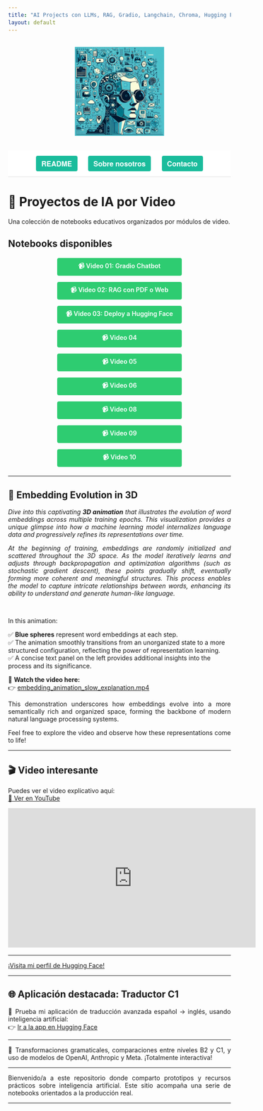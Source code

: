 ```yaml
---
title: "AI Projects con LLMs, RAG, Gradio, Langchain, Chroma, Hugging Face"
layout: default
---
```


<div style="text-align: center; margin: 30px 0;">
  <img src="assets/img/im1.jpeg" style="max-width: 40%;" />
</div>

<div style="background-color: #ffffff; padding: 12px 0; text-align: center; font-family: 'Helvetica Neue', Helvetica, Arial, sans-serif; font-size: 16px; border-bottom: 1px solid #e0e0e0;">
  <a href="/AI/README.html" style="display: inline-block; margin: 0 10px; background-color: #1abc9c; color: white; padding: 6px 12px; border-radius: 4px; text-decoration: none; font-weight: bold; transition: background-color 0.3s; cursor: pointer;" onmousedown="this.style.backgroundColor='#16a085';" onmouseup="this.style.backgroundColor='#1abc9c';">README</a>
  <a href="/AI/about.html" style="display: inline-block; margin: 0 10px; background-color: #1abc9c; color: white; padding: 6px 12px; border-radius: 4px; text-decoration: none; font-weight: bold; transition: background-color 0.3s; cursor: pointer;" onmousedown="this.style.backgroundColor='#16a085';" onmouseup="this.style.backgroundColor='#1abc9c';">Sobre nosotros</a>
  <a href="mailto:fmmarco29@hotmail.com" style="display: inline-block; margin: 0 10px; background-color: #1abc9c; color: white; padding: 6px 12px; border-radius: 4px; text-decoration: none; font-weight: bold; transition: background-color 0.3s; cursor: pointer;" onmousedown="this.style.backgroundColor='#16a085';" onmouseup="this.style.backgroundColor='#1abc9c';">Contacto</a>
</div>

# 🎥 Proyectos de IA por Video

<p style="text-align: justify;">
  Una colección de notebooks educativos organizados por módulos de video.
</p>

## Notebooks disponibles

<div style="margin: 20px 0;">
  <a href="https://nbviewer.org/github/fmmarco29/AI/blob/main/Video_01/video01_Gradio_chatbot.ipynb" style="display: block; margin: 6px auto; background-color: #2ecc71; color: white; padding: 8px 16px; border-radius: 4px; text-decoration: none; font-weight: 600; width: 250px; text-align: center; transition: background-color 0.3s; cursor: pointer;" onmousedown="this.style.backgroundColor='#27ae60';" onmouseup="this.style.backgroundColor='#2ecc71';">📹 Video 01: Gradio Chatbot</a>

  <a href="https://nbviewer.org/github/fmmarco29/AI/blob/main/Video_02/RAG_con_PDF_o_Web.ipynb" style="display: block; margin: 6px auto; background-color: #2ecc71; color: white; padding: 8px 16px; border-radius: 4px; text-decoration: none; font-weight: 600; width: 250px; text-align: center; transition: background-color 0.3s; cursor: pointer;" onmousedown="this.style.backgroundColor='#27ae60';" onmouseup="this.style.backgroundColor='#2ecc71';">📹 Video 02: RAG con PDF o Web</a>

  <a href="https://nbviewer.org/github/fmmarco29/AI/blob/main/Video_03/Deploy_Hugging.ipynb" style="display: block; margin: 6px auto; background-color: #2ecc71; color: white; padding: 8px 16px; border-radius: 4px; text-decoration: none; font-weight: 600; width: 250px; text-align: center; transition: background-color 0.3s; cursor: pointer;" onmousedown="this.style.backgroundColor='#27ae60';" onmouseup="this.style.backgroundColor='#2ecc71';">📹 Video 03: Deploy a Hugging Face</a>

  <a href="https://nbviewer.org/github/fmmarco29/AI/blob/main/Video_04/notebook4.ipynb" style="display: block; margin: 6px auto; background-color: #2ecc71; color: white; padding: 8px 16px; border-radius: 4px; text-decoration: none; font-weight: 600; width: 250px; text-align: center; transition: background-color 0.3s; cursor: pointer;" onmousedown="this.style.backgroundColor='#27ae60';" onmouseup="this.style.backgroundColor='#2ecc71';">📹 Video 04</a>

  <a href="https://nbviewer.org/github/fmmarco29/AI/blob/main/Video_05/notebook5.ipynb" style="display: block; margin: 6px auto; background-color: #2ecc71; color: white; padding: 8px 16px; border-radius: 4px; text-decoration: none; font-weight: 600; width: 250px; text-align: center; transition: background-color 0.3s; cursor: pointer;" onmousedown="this.style.backgroundColor='#27ae60';" onmouseup="this.style.backgroundColor='#2ecc71';">📹 Video 05</a>

  <a href="https://nbviewer.org/github/fmmarco29/AI/blob/main/Video_06/notebook6.ipynb" style="display: block; margin: 6px auto; background-color: #2ecc71; color: white; padding: 8px 16px; border-radius: 4px; text-decoration: none; font-weight: 600; width: 250px; text-align: center; transition: background-color 0.3s; cursor: pointer;" onmousedown="this.style.backgroundColor='#27ae60';" onmouseup="this.style.backgroundColor='#2ecc71';">📹 Video 06</a>

  <a href="https://nbviewer.org/github/fmmarco29/AI/blob/main/Video_08/notebook7.ipynb" style="display: block; margin: 6px auto; background-color: #2ecc71; color: white; padding: 8px 16px; border-radius: 4px; text-decoration: none; font-weight: 600; width: 250px; text-align: center; transition: background-color 0.3s; cursor: pointer;" onmousedown="this.style.backgroundColor='#27ae60';" onmouseup="this.style.backgroundColor='#2ecc71';">📹 Video 08</a>

  <a href="https://nbviewer.org/github/fmmarco29/AI/blob/main/Video_09/notebook8.ipynb" style="display: block; margin: 6px auto; background-color: #2ecc71; color: white; padding: 8px 16px; border-radius: 4px; text-decoration: none; font-weight: 600; width: 250px; text-align: center; transition: background-color 0.3s; cursor: pointer;" onmousedown="this.style.backgroundColor='#27ae60';" onmouseup="this.style.backgroundColor='#2ecc71';">📹 Video 09</a>

  <a href="https://nbviewer.org/github/fmmarco29/AI/blob/main/Video_10/notebook9.ipynb" style="display: block; margin: 6px auto; background-color: #2ecc71; color: white; padding: 8px 16px; border-radius: 4px; text-decoration: none; font-weight: 600; width: 250px; text-align: center; transition: background-color 0.3s; cursor: pointer;" onmousedown="this.style.backgroundColor='#27ae60';" onmouseup="this.style.backgroundColor='#2ecc71';">📹 Video 10</a>
</div>

---

## 🌌 Embedding Evolution in 3D

<p style="text-align: justify;">
  <em>Dive into this captivating <b>3D animation</b> that illustrates the evolution of word embeddings across multiple training epochs. This visualization provides a unique glimpse into how a machine learning model internalizes language data and progressively refines its representations over time.</em>
</p>

<p style="text-align: justify;">
  <em>At the beginning of training, embeddings are randomly initialized and scattered throughout the 3D space. As the model iteratively learns and adjusts through backpropagation and optimization algorithms (such as stochastic gradient descent), these points gradually shift, eventually forming more coherent and meaningful structures. This process enables the model to capture intricate relationships between words, enhancing its ability to understand and generate human-like language.</em>
</p>

<br>

<p style="text-align: justify;">
  In this animation:
</p>

✅ <b>Blue spheres</b> represent word embeddings at each step.<br>
✅ The animation smoothly transitions from an unorganized state to a more structured configuration, reflecting the power of representation learning.<br>
✅ A concise text panel on the left provides additional insights into the process and its significance.

<p style="text-align: justify;">
  🔗 <b>Watch the video here:</b><br>
  👉 <a href="./embedding_animation_slow_explanation.mp4">embedding_animation_slow_explanation.mp4</a>
</p>

<p style="text-align: justify;">
  This demonstration underscores how embeddings evolve into a more semantically rich and organized space, forming the backbone of modern natural language processing systems.
</p>

<p style="text-align: justify;">
  Feel free to explore the video and observe how these representations come to life!
</p>

---

## 🎬 Video interesante

<p style="text-align: justify;">
  Puedes ver el video explicativo aquí:<br>
  <a href="https://www.youtube.com/watch?v=t-1gu0EI_-o" target="_blank">🔗 Ver en YouTube</a>
</p>

<iframe width="560" height="315" src="https://www.youtube.com/embed/t-1gu0EI_-o" frameborder="0" allowfullscreen></iframe>

---

<p style="text-align: justify;">
  <a href="https://huggingface.co/fmcsihe2929" target="_blank">¡Visita mi perfil de Hugging Face!</a>
</p>

---

## 🌐 Aplicación destacada: Traductor C1

<p style="text-align: justify;">
  🚀 Prueba mi aplicación de traducción avanzada español → inglés, usando inteligencia artificial:<br>
  👉 <a href="https://huggingface.co/spaces/fmcsihe2929/FernandoMartinezMarco_C1-Translator-ES-EN" target="_blank">Ir a la app en Hugging Face</a>
</p>

---

<p style="text-align: justify;">
  🎯 Transformaciones gramaticales, comparaciones entre niveles B2 y C1, y uso de modelos de OpenAI, Anthropic y Meta. ¡Totalmente interactiva!
</p>

---

<p style="text-align: justify;">
  Bienvenido/a a este repositorio donde comparto prototipos y recursos prácticos sobre inteligencia artificial. Este sitio acompaña una serie de notebooks orientados a la producción real.
</p>

---
